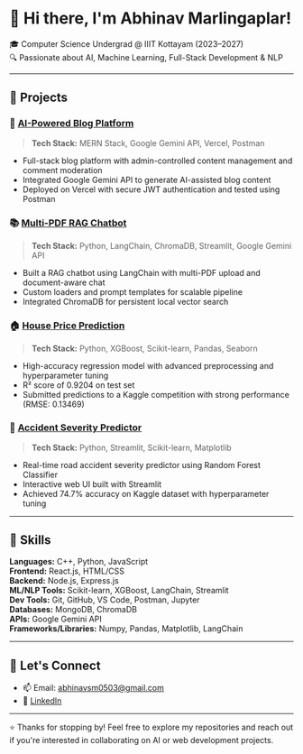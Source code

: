 # 👋 Hi there, I'm Abhinav Marlingaplar!

🎓 Computer Science Undergrad @ IIIT Kottayam (2023–2027)  
🔍 Passionate about AI, Machine Learning, Full-Stack Development & NLP  

---

## 🚀 Projects

### 📝 [AI-Powered Blog Platform](https://github.com/your-username/ai-blog-platform)
> **Tech Stack:** MERN Stack, Google Gemini API, Vercel, Postman  
- Full-stack blog platform with admin-controlled content management and comment moderation  
- Integrated Google Gemini API to generate AI-assisted blog content  
- Deployed on Vercel with secure JWT authentication and tested using Postman

### 📚 [Multi-PDF RAG Chatbot](https://github.com/your-username/pdf-rag-chatbot)
> **Tech Stack:** Python, LangChain, ChromaDB, Streamlit, Google Gemini API  
- Built a RAG chatbot using LangChain with multi-PDF upload and document-aware chat  
- Custom loaders and prompt templates for scalable pipeline  
- Integrated ChromaDB for persistent local vector search

### 🏠 [House Price Prediction](https://github.com/your-username/house-price-predictor)
> **Tech Stack:** Python, XGBoost, Scikit-learn, Pandas, Seaborn  
- High-accuracy regression model with advanced preprocessing and hyperparameter tuning  
- R² score of 0.9204 on test set  
- Submitted predictions to a Kaggle competition with strong performance (RMSE: 0.13469)

### 🚦 [Accident Severity Predictor](https://github.com/your-username/accident-severity-predictor)
> **Tech Stack:** Python, Streamlit, Scikit-learn, Matplotlib  
- Real-time road accident severity predictor using Random Forest Classifier  
- Interactive web UI built with Streamlit  
- Achieved 74.7% accuracy on Kaggle dataset with hyperparameter tuning

---

## 🧠 Skills

**Languages:** C++, Python, JavaScript  
**Frontend:** React.js, HTML/CSS  
**Backend:** Node.js, Express.js  
**ML/NLP Tools:** Scikit-learn, XGBoost, LangChain, Streamlit  
**Dev Tools:** Git, GitHub, VS Code, Postman, Jupyter  
**Databases:** MongoDB, ChromaDB  
**APIs:** Google Gemini API  
**Frameworks/Libraries:** Numpy, Pandas, Matplotlib, LangChain

---

## 🔗 Let's Connect
- 📫 Email: abhinavsm0503@gmail.com
- 💼 [LinkedIn](www.linkedin.com/in/abhinav-marlingaplar1)  

---

⭐️ Thanks for stopping by! Feel free to explore my repositories and reach out if you're interested in collaborating on AI or web development projects.
